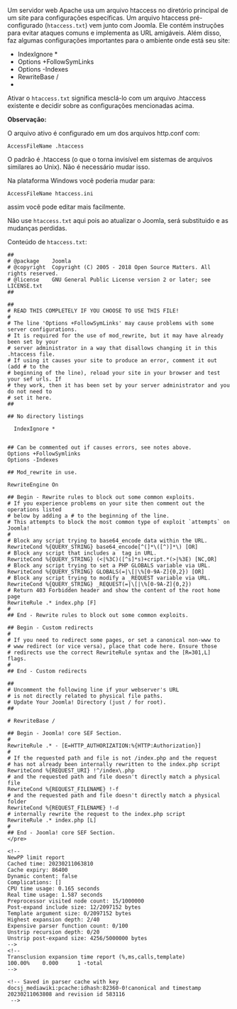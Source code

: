 <!-- Filename: Preconfigured_htaccess / Display title: Arquivo htaccess Pré-configurado -->

Um servidor web Apache usa um arquivo htaccess no diretório principal de
um site para configurações específicas. Um arquivo htaccess
pré-configurado (`htaccess.txt`) vem junto com Joomla. Ele contém
instruções para evitar ataques comuns e implementa as URL amigáveis.
Além disso, faz algumas configurações importantes para o ambiente onde
está seu site:

- IndexIgnore \*
- Options +FollowSymLinks
- Options -Indexes
- RewriteBase /
- 

Ativar o `htaccess.txt` significa mesclá-lo com um arquivo .htaccess
existente e decidir sobre as configurações mencionadas acima.

**Observação:**

O arquivo ativo é configurado em um dos arquivos http.conf com:

    AccessFileName .htaccess

O padrão é .htaccess (o que o torna invisível em sistemas de arquivos
similares ao Unix). Não é necessário mudar isso.

Na plataforma Windows você poderia mudar para:

    AccessFileName htaccess.ini

assim você pode editar mais facilmente.

Não use `htaccess.txt` aqui pois ao atualizar o Joomla, será substituido
e as mudanças perdidas.

Conteúdo de `htaccess.txt`:

    ##
    # @package    Joomla
    # @copyright  Copyright (C) 2005 - 2018 Open Source Matters. All rights reserved.
    # @license    GNU General Public License version 2 or later; see LICENSE.txt
    ##

    ##
    # READ THIS COMPLETELY IF YOU CHOOSE TO USE THIS FILE!
    #
    # The line 'Options +FollowSymLinks' may cause problems with some server configurations.
    # It is required for the use of mod_rewrite, but it may have already been set by your 
    # server administrator in a way that disallows changing it in this .htaccess file.
    # If using it causes your site to produce an error, comment it out (add # to the 
    # beginning of the line), reload your site in your browser and test your sef urls. If 
    # they work, then it has been set by your server administrator and you do not need to 
    # set it here.
    ##

    ## No directory listings

      IndexIgnore *


    ## Can be commented out if causes errors, see notes above.
    Options +FollowSymlinks
    Options -Indexes

    ## Mod_rewrite in use.

    RewriteEngine On

    ## Begin - Rewrite rules to block out some common exploits.
    # If you experience problems on your site then comment out the operations listed 
    # below by adding a # to the beginning of the line.
    # This attempts to block the most common type of exploit `attempts` on Joomla!
    #
    # Block any script trying to base64_encode data within the URL.
    RewriteCond %{QUERY_STRING} base64_encode[^(]*\([^)]*\) [OR]
    # Block any script that includes a  tag in URL.
    RewriteCond %{QUERY_STRING} (<|%3C)([^s]*s)+cript.*(>|%3E) [NC,OR]
    # Block any script trying to set a PHP GLOBALS variable via URL.
    RewriteCond %{QUERY_STRING} GLOBALS(=|\[|\%[0-9A-Z]{0,2}) [OR]
    # Block any script trying to modify a _REQUEST variable via URL.
    RewriteCond %{QUERY_STRING} _REQUEST(=|\[|\%[0-9A-Z]{0,2})
    # Return 403 Forbidden header and show the content of the root home page
    RewriteRule .* index.php [F]
    #
    ## End - Rewrite rules to block out some common exploits.

    ## Begin - Custom redirects
    #
    # If you need to redirect some pages, or set a canonical non-www to
    # www redirect (or vice versa), place that code here. Ensure those
    # redirects use the correct RewriteRule syntax and the [R=301,L] flags.
    #
    ## End - Custom redirects

    ##
    # Uncomment the following line if your webserver's URL
    # is not directly related to physical file paths.
    # Update Your Joomla! Directory (just / for root).
    ##

    # RewriteBase /

    ## Begin - Joomla! core SEF Section.
    #
    RewriteRule .* - [E=HTTP_AUTHORIZATION:%{HTTP:Authorization}]
    #
    # If the requested path and file is not /index.php and the request
    # has not already been internally rewritten to the index.php script
    RewriteCond %{REQUEST_URI} !^/index\.php
    # and the requested path and file doesn't directly match a physical file
    RewriteCond %{REQUEST_FILENAME} !-f
    # and the requested path and file doesn't directly match a physical folder
    RewriteCond %{REQUEST_FILENAME} !-d
    # internally rewrite the request to the index.php script
    RewriteRule .* index.php [L]
    #
    ## End - Joomla! core SEF Section.
    </pre>

    <!-- 
    NewPP limit report
    Cached time: 20230211063810
    Cache expiry: 86400
    Dynamic content: false
    Complications: []
    CPU time usage: 0.165 seconds
    Real time usage: 1.587 seconds
    Preprocessor visited node count: 15/1000000
    Post‐expand include size: 12/2097152 bytes
    Template argument size: 0/2097152 bytes
    Highest expansion depth: 2/40
    Expensive parser function count: 0/100
    Unstrip recursion depth: 0/20
    Unstrip post‐expand size: 4256/5000000 bytes
    -->
    <!--
    Transclusion expansion time report (%,ms,calls,template)
    100.00%    0.000      1 -total
    -->

    <!-- Saved in parser cache with key docsj_mediawiki:pcache:idhash:82360-0!canonical and timestamp 20230211063808 and revision id 583116
     -->

